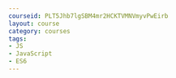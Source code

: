```yaml
---
courseid: PLT5Jhb7lgSBM4mr2HCKTVMNVmyvPwEirb
layout: course
category: courses
tags:
- JS 
- JavaScript
- ES6
---
```


